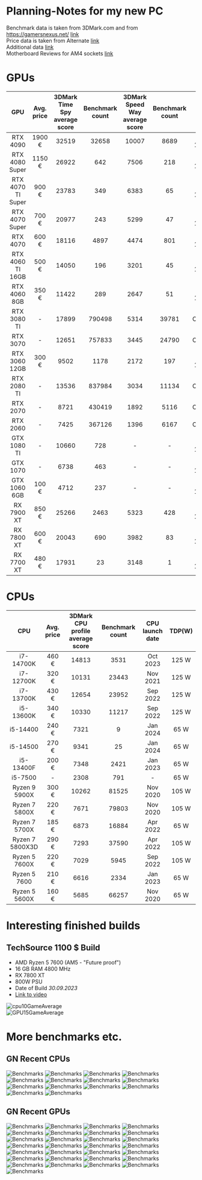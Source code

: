 # Planning-Notes for my new PC
Benchmark data is taken from 3DMark.com and from https://gamersnexus.net/
[link](https://www.3dmark.com/de/)  
Price data is taken from Alternate [link](https://www.alternate.de/configurator.xhtml?pca=20&pco=44&pcp=1&pcs=relevance&filter_7171=660)  
Additional data [link](https://www.techpowerup.com/gpu-specs/)  
Motherboard Reviews for AM4 sockets [link](https://www.youtube.com/watch?v=HSY9rDsQgd4)

# GPUs
GPU | Avg. price | 3DMark Time Spy average score | Benchmark count | 3DMark Speed Way average score | Benchmark count | paired with CPU | GPU launch date |
:-: | :--------: | :---------------------------: | :-------------: | :----------------------------: | :-------------: | :-------------: | :-------------: |
RTX 4090 | 1900 € | 32519 | 32658 | 10007 | 8689 | i7-13700K | September 2022 |
RTX 4080 Super | 1150 € | 26922 | 642 | 7506 | 218 | i7-13700K | January 2024 |
RTX 4070 TI Super | 900 € | 23783 | 349 | 6383 | 65 | i7-13700K | January 2024 |
RTX 4070 Super | 700 € |  20977 | 243 | 5299 | 47 | i7-13700K | January 2024 |
RTX 4070 | 600 € | 18116 | 4897 | 4474 | 801 | i7-13700K | April 2023 |
RTX 4060 TI 16GB | 500 € | 14050 | 196 | 3201 | 45 | i7-13700K | July 2023 |
RTX 4060 8GB | 350 € | 11422 | 289 | 2647 | 51 | i7-13700K | May 2023 |
RTX 3080 TI | - | 17899 | 790498 | 5314 | 39781 | OVERALL | May 2021 |
RTX 3070 | - | 12651 | 757833 | 3445 | 24790 | OVERALL | May 2021 |
RTX 3060 12GB | 300 € | 9502 | 1178 | 2172 | 197 | i7-13700K | January 2021 |
RTX 2080 TI | - | 13536 | 837984 | 3034 | 11134 | OVERALL | September 2018 |
RTX 2070 | - | 8721 | 430419 | 1892 | 5116 | OVERALL | October 2018 |
RTX 2060 | - | 7425 | 367126 | 1396 | 6167 | OVERALL | January 2019 |
GTX 1080 TI | - | 10660 | 728 | - | - | i7-13700K | March 2017 |
GTX 1070 | - | 6738 | 463 | - | - | i7-13700K | June 2016
GTX 1060 6GB | 100 € | 4712 | 237 | - | - | i7-13700K | July 2016 |
RX 7900 XT | 850 € | 25266 | 2463 | 5323 | 428 | i7-13700K | November 2022 |
RX 7800 XT | 600 € | 20043 | 690 | 3982 | 83 | i7-13700K | August 2023 |
RX 7700 XT | 480 € | 17931 | 23 | 3148 | 1 | i7-13700K | August 2023 |


# CPUs
CPU | Avg. price | 3DMark CPU profile average score | Benchmark count | CPU launch date | TDP(W) |
:-: | :--------: | :------------------------------: | :-------------: | :-------------: | :----: |
i7-14700K | 460 € | 14813 | 3531 | Oct 2023 | 125 W |
i7-12700K | 320 € | 10131 | 23443 | Nov 2021 | 125 W |
i7-13700K | 430 € | 12654 | 23952 | Sep 2022 | 125 W |
i5-13600K | 340 € | 10330 | 11217 | Sep 2022 | 125 W |
i5-14400 | 240 € | 7321 | 9 | Jan 2024 |  65 W |
i5-14500 | 270 € | 9341 | 25 | Jan 2024 | 65 W |
i5-13400F | 200 € | 7348 | 2421 | Jan 2023 | 65 W |
i5-7500 | - | 2308 | 791 | - | 65 W |
Ryzen 9 5900X | 300 € | 10262 | 81525 | Nov 2020 | 105 W |
Ryzen 7 5800X | 220 € | 7671 | 79803 | Nov 2020 | 105 W |
Ryzen 7 5700X | 185 € | 6873 | 16884 | Apr 2022 | 65 W |
Ryzen 7 5800X3D | 290 € | 7293 | 37590 | Apr 2022 | 105 W |
Ryzen 5 7600X | 220 € | 7029 | 5945 | Sep 2022 | 105 W |
Ryzen 5 7600 | 210 € | 6616 | 2334 | Jan 2023 | 65 W |
Ryzen 5 5600X | 160 € | 5685 | 66257 | Nov 2020 | 65 W |


# Interesting finished builds

## TechSource 1100 $ Build
- AMD Ryzen 5 7600 (AM5 - "Future proof")
- 16 GB RAM 4800 MHz
- RX 7800 XT
- 800W PSU
- Date of Build *30.09.2023*
- [Link to video](https://youtu.be/HRXvGd8RmLE)

![cpu10GameAverage](/Images/01_CPU10GameAverage.jpg)  
![GPU15GameAverage](/Images/02_GPU15GameAverage.jpg)

# More benchmarks etc.
## GN Recent CPUs
![Benchmarks](/Images/01GN.jpg)
![Benchmarks](/Images/02GN.jpg)
![Benchmarks](/Images/03GN.jpg)
![Benchmarks](/Images/04GN.jpg)
![Benchmarks](/Images/05GN.jpg)
![Benchmarks](/Images/06GN.jpg)
![Benchmarks](/Images/07GN.jpg)
![Benchmarks](/Images/08GN.jpg)
![Benchmarks](/Images/09GN.jpg)
![Benchmarks](/Images/10GN.jpg)
![Benchmarks](/Images/11GN.jpg)
![Benchmarks](/Images/12GN.jpg)
![Benchmarks](/Images/13GN.jpg)
![Benchmarks](/Images/14GN.jpg)

## GN Recent GPUs
![Benchmarks](/Images/01GN_GPUs.jpg)
![Benchmarks](/Images/02GN_GPUs.jpg)
![Benchmarks](/Images/03GN_GPUs.jpg)
![Benchmarks](/Images/04GN_GPUs.jpg)
![Benchmarks](/Images/05GN_GPUs.jpg)
![Benchmarks](/Images/06GN_GPUs.jpg)
![Benchmarks](/Images/07GN_GPUs.jpg)
![Benchmarks](/Images/08GN_GPUs.jpg)
![Benchmarks](/Images/09GN_GPUs.jpg)
![Benchmarks](/Images/10GN_GPUs.jpg)
![Benchmarks](/Images/11GN_GPUs.jpg)
![Benchmarks](/Images/12GN_GPUs.jpg)
![Benchmarks](/Images/13GN_GPUs.jpg)
![Benchmarks](/Images/14GN_GPUs.jpg)
![Benchmarks](/Images/15GN_GPUs.jpg)
![Benchmarks](/Images/16GN_GPUs.jpg)
![Benchmarks](/Images/17GN_GPUs.jpg)
![Benchmarks](/Images/18GN_GPUs.jpg)
![Benchmarks](/Images/19GN_GPUs.jpg)
![Benchmarks](/Images/20GN_GPUs.jpg)
![Benchmarks](/Images/21GN_GPUs.jpg)
![Benchmarks](/Images/22GN_GPUs.jpg)
![Benchmarks](/Images/23GN_GPUs.jpg)
![Benchmarks](/Images/24GN_GPUs.jpg)
![Benchmarks](/Images/25GN_GPUs.jpg)
![Benchmarks](/Images/26GN_GPUs.jpg)
![Benchmarks](/Images/27GN_GPUs.jpg)
![Benchmarks](/Images/28GN_GPUs.jpg)
![Benchmarks](/Images/29GN_GPUs.jpg)

